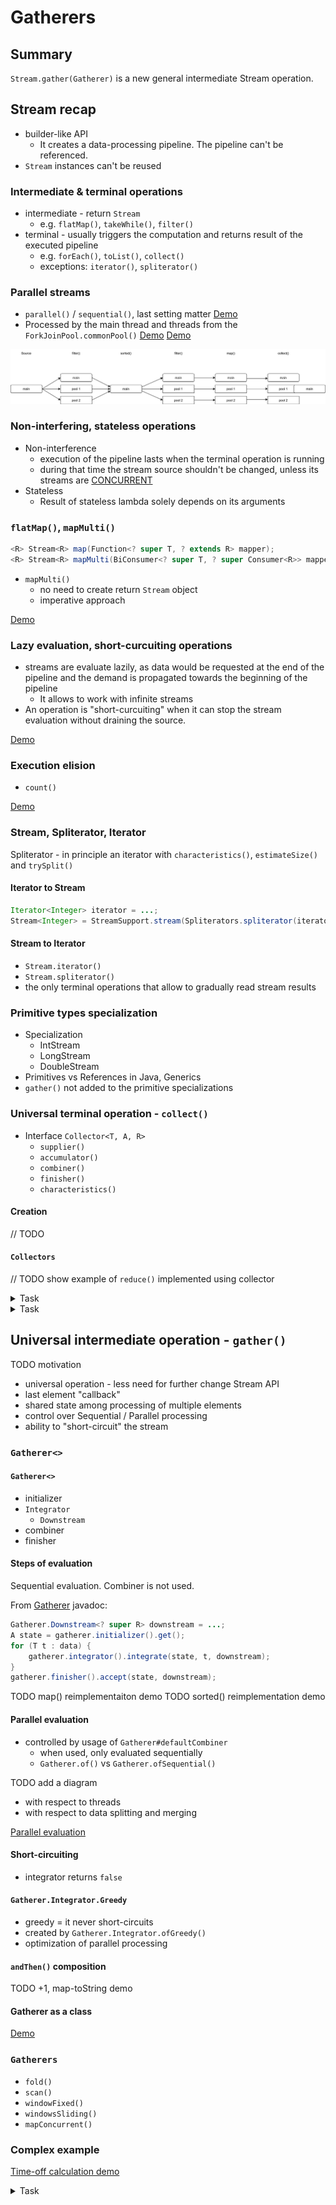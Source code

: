 # Gatherers

## Summary

`Stream.gather(Gatherer)` is a new general intermediate Stream operation.

## Stream recap

* builder-like API
  * It creates a data-processing pipeline. The pipeline can't be referenced.
* `Stream` instances can't be reused 

### Intermediate & terminal operations

* intermediate - return `Stream`
  * e.g. `flatMap()`, `takeWhile()`, `filter()`
* terminal - usually triggers the computation and returns result of the executed pipeline
  * e.g. `forEach()`, `toList()`, `collect()`
  * exceptions: `iterator()`, `spliterator()`

### Parallel streams

* `parallel()` / `sequential()`, last setting matter [Demo](src/main/java/org/example/Parallel_LastSettingMatters.java)
* Processed by the main thread and threads from the `ForkJoinPool.commonPool()`
  [Demo](src/main/java/org/example/ParallelPipeline.java)
  [Demo](src/main/java/org/example/ParallelPipelineWithCustomCollector.java)

![Parallel pipeline](images/parallel-pipeline.drawio.svg)

### Non-interfering, stateless operations

* Non-interference
  * execution of the pipeline lasts when the terminal operation is running
  * during that time the stream source shouldn't be changed, unless its streams
    are [CONCURRENT](https://docs.oracle.com/en/java/javase/24/docs/api/java.base/java/util/Spliterator.html#CONCURRENT)
* Stateless
  * Result of stateless lambda solely depends on its arguments

### `flatMap()`, `mapMulti()`

```java
<R> Stream<R> map(Function<? super T, ? extends R> mapper);
<R> Stream<R> mapMulti(BiConsumer<? super T, ? super Consumer<R>> mapper);
```

* `mapMulti()`
  * no need to create return `Stream` object 
  * imperative approach

[Demo](src/main/java/org/example/FlatMapMapMulti.java)

### Lazy evaluation, short-curcuiting operations

* streams are evaluate lazily, as data would be requested at the end of the pipeline
  and the demand is propagated towards the beginning of the pipeline
  * It allows to work with infinite streams 
* An operation is "short-curcuiting" when it can stop the stream evaluation
  without draining the source.

[Demo](src/main/java/org/example/LazyEvaluation.java)

### Execution elision

* `count()`

[Demo](src/main/java/org/example/OperationExecutionOmitted.java)

### Stream, Spliterator, Iterator

Spliterator - in principle an iterator with `characteristics()`, `estimateSize()` and `trySplit()`

#### Iterator to Stream

```java
Iterator<Integer> iterator = ...;
Stream<Integer> = StreamSupport.stream(Spliterators.spliterator(iterator), false /*parallel*/);
```

#### Stream to Iterator

* `Stream.iterator()`
* `Stream.spliterator()`
* the only terminal operations that allow to gradually read stream results

### Primitive types specialization

* Specialization
  * IntStream
  * LongStream
  * DoubleStream
* Primitives vs References in Java, Generics
* `gather()` not added to the primitive specializations

### Universal terminal operation - `collect()`

* Interface `Collector<T, A, R>`
  * `supplier()`
  * `accumulator()`
  * `combiner()`
  * `finisher()`
  * `characteristics()`

#### Creation

// TODO

#### `Collectors`

// TODO show example of `reduce()` implemented using collector

<details>
<summary>Task</summary>

#### String summary collector
</details>

<details>
<summary>Task</summary>

#### Sliding window average
</details>

## Universal intermediate operation - `gather()`

TODO motivation
* universal operation - less need for further change Stream API
* last element "callback"
* shared state among processing of multiple elements
* control over Sequential / Parallel processing
* ability to "short-circuit" the stream

### `Gatherer<>`

#### `Gatherer<>`

* initializer
* `Integrator`
  * `Downstream`
* combiner
* finisher

#### Steps of evaluation

Sequential evaluation. Combiner is not used.

From [Gatherer](https://docs.oracle.com/en/java/javase/24/docs/api/java.base/java/util/stream/Gatherer.html) javadoc:

```java
Gatherer.Downstream<? super R> downstream = ...;
A state = gatherer.initializer().get();
for (T t : data) {
    gatherer.integrator().integrate(state, t, downstream);
}
gatherer.finisher().accept(state, downstream);
```

TODO map() reimplementaiton demo
TODO sorted() reimplementation demo

#### Parallel evaluation

* controlled by usage of `Gatherer#defaultCombiner`
  * when used, only evaluated sequentially
  * `Gatherer.of()` vs `Gatherer.ofSequential()`

TODO add a diagram
  * with respect to threads
  * with respect to data splitting and merging

[Parallel evaluation](src/main/java/org/example/GathererParallelPipeline.java)

#### Short-circuiting

* integrator returns `false`

#### `Gatherer.Integrator.Greedy`

* greedy = it never short-circuits
* created by `Gatherer.Integrator.ofGreedy()`
* optimization of parallel processing


#### `andThen()` composition

TODO +1, map-toString demo
#### Gatherer as a class

[Demo](src/main/java/org/example/AverageGatherer.java)

### `Gatherers`

* `fold()`
* `scan()`
* `windowFixed()`
* `windowsSliding()`
* `mapConcurrent()`

### Complex example

[Time-off calculation demo](src/main/java/org/example/AccrualEngine.java)

<details>
<summary>Task</summary>

#### Sliding window average using `gather()`

TODO fix
[Time-off calculation demo](src/main/java/org/example/task/.java)
</details>

